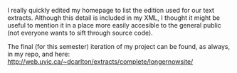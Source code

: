 I really quickly edited my homepage to list the edition used for our text extracts. Although this detail is included in my XML, I thought it might be useful to mention it in a place more easily accesible to the general public (not everyone wants to sift through source code). 

The final (for this semester) iteration of my project can be found, as always, in my repo, and here: http://web.uvic.ca/~dcarlton/extracts/complete/longernowsite/
